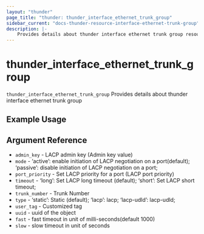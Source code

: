 ```yaml
---
layout: "thunder"
page_title: "thunder: thunder_interface_ethernet_trunk_group"
sidebar_current: "docs-thunder-resource-interface-ethernet-trunk-group"
description: |-
	Provides details about thunder interface ethernet trunk group resource for A10
---
```


# thunder\_interface\_ethernet\_trunk\_group

`thunder_interface_ethernet_trunk_group` Provides details about thunder interface ethernet trunk group
## Example Usage

## Argument Reference

* `admin_key` - LACP admin key (Admin key value)
* `mode` - ‘active’: enable initiation of LACP negotiation on a port(default); ‘passive’: disable initiation of LACP negotiation on a port;
* `port_priority` - Set LACP priority for a port (LACP port priority)
* `timeout` - ‘long’: Set LACP long timeout (default); ‘short’: Set LACP short timeout;
* `trunk_number` - Trunk Number
* `type` - ‘static’: Static (default); ‘lacp’: lacp; ‘lacp-udld’: lacp-udld;
* `user_tag` - Customized tag
* `uuid` - uuid of the object
* `fast` - fast timeout in unit of milli-seconds(default 1000)
* `slow` - slow timeout in unit of seconds
